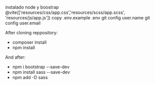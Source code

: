 instalado node y boostrap 
@vite(['resources/css/app.css','resources/scss/app.scss', 'resources/js/app.js'])
copy .env.example .env
git config user.name
git config user.email

After cloning reppository:
- composer install
- npm install

And after:
- npm i bootstrap --save-dev
- npm install sass --save-dev
- npm add -D sass